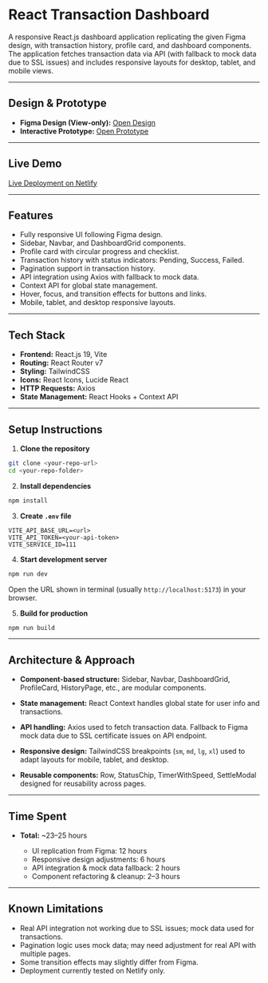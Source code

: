 # React Transaction Dashboard

A responsive React.js dashboard application replicating the given Figma design, with transaction history, profile card, and dashboard components. The application fetches transaction data via API (with fallback to mock data due to SSL issues) and includes responsive layouts for desktop, tablet, and mobile views.

---

## Design & Prototype

- **Figma Design (View-only):** [Open Design](https://www.figma.com/design/KZuVZbUv1as262QB1r1X5i/Test-UI?node-id=2535-46&t=ODe9646Udr80lxoz-0)
- **Interactive Prototype:** [Open Prototype](https://www.figma.com/proto/KZuVZbUv1as262QB1r1X5i/Test-UI?node-id=2535-46&t=Ixyl5eM5RSHrEVtf-1&scaling=scale-down-width&content-scaling=fixed&page-id=2535%3A13&starting-point-node-id=2535%3A1069)

---

## Live Demo

[Live Deployment on Netlify](https://react-assesment-figma.netlify.app/)

---

## Features

- Fully responsive UI following Figma design.
- Sidebar, Navbar, and DashboardGrid components.
- Profile card with circular progress and checklist.
- Transaction history with status indicators: Pending, Success, Failed.
- Pagination support in transaction history.
- API integration using Axios with fallback to mock data.
- Context API for global state management.
- Hover, focus, and transition effects for buttons and links.
- Mobile, tablet, and desktop responsive layouts.

---

## Tech Stack

- **Frontend:** React.js 19, Vite
- **Routing:** React Router v7
- **Styling:** TailwindCSS
- **Icons:** React Icons, Lucide React
- **HTTP Requests:** Axios
- **State Management:** React Hooks + Context API

---

## Setup Instructions

1. **Clone the repository**
```bash
git clone <your-repo-url>
cd <your-repo-folder>
````

2. **Install dependencies**

```bash
npm install
```

3. **Create `.env` file**

```env
VITE_API_BASE_URL=<url>
VITE_API_TOKEN=<your-api-token>
VITE_SERVICE_ID=111
```

4. **Start development server**

```bash
npm run dev
```

Open the URL shown in terminal (usually `http://localhost:5173`) in your browser.

5. **Build for production**

```bash
npm run build
```

---

## Architecture & Approach

* **Component-based structure:**
  Sidebar, Navbar, DashboardGrid, ProfileCard, HistoryPage, etc., are modular components.

* **State management:**
  React Context handles global state for user info and transactions.

* **API handling:**
  Axios used to fetch transaction data.
  Fallback to Figma mock data due to SSL certificate issues on API endpoint.

* **Responsive design:**
  TailwindCSS breakpoints (`sm`, `md`, `lg`, `xl`) used to adapt layouts for mobile, tablet, and desktop.

* **Reusable components:**
  Row, StatusChip, TimerWithSpeed, SettleModal designed for reusability across pages.

---

## Time Spent

* **Total:** \~23–25 hours

  * UI replication from Figma: 12 hours
  * Responsive design adjustments: 6 hours
  * API integration & mock data fallback: 2 hours
  * Component refactoring & cleanup: 2–3 hours

---

## Known Limitations

* Real API integration not working due to SSL issues; mock data used for transactions.
* Pagination logic uses mock data; may need adjustment for real API with multiple pages.
* Some transition effects may slightly differ from Figma.
* Deployment currently tested on Netlify only.

